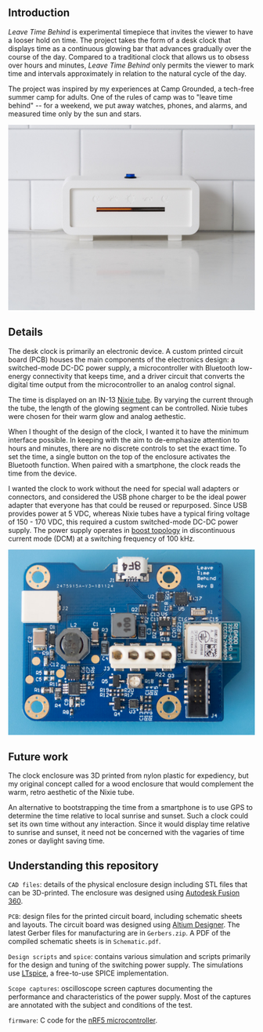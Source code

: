 ## Introduction

*Leave Time Behind* is experimental timepiece that invites the viewer to have a looser hold on time. The project takes the form of a desk clock that displays time as a continuous glowing bar that advances gradually over the course of the day. Compared to a traditional clock that allows us to obsess over hours and minutes, *Leave Time Behind* only permits the viewer to mark time and intervals approximately in relation to the natural cycle of the day.

The project was inspired by my experiences at Camp Grounded, a tech-free summer camp for adults. One of the rules of camp was to "leave time behind" -- for a weekend, we put away watches, phones, and alarms, and measured time only by the sun and stars.

![Picture of clock](media/P2230239.jpg)

## Details

The desk clock is primarily an electronic device. A custom printed circuit board (PCB) houses the main components of the electronics design: a switched-mode DC-DC power supply, a microcontroller with Bluetooth low-energy connectivity that keeps time, and a driver circuit that converts the digital time output from the microcontroller to an analog control signal.

The time is displayed on an IN-13 [Nixie tube](https://en.wikipedia.org/wiki/Nixie_tube). By varying the current through the tube, the length of the glowing segment can be controlled. Nixie tubes were chosen for their warm glow and analog aethestic.

When I thought of the design of the clock, I wanted it to have the minimum interface possible. In keeping with the aim to de-emphasize attention to hours and minutes, there are no discrete controls to set the exact time. To set the time, a single button on the top of the enclosure activates the Bluetooth function. When paired with a smartphone, the clock reads the time from the device.

I wanted the clock to work without the need for special wall adapters or connectors, and considered the USB phone charger to be the ideal power adapter that everyone has that could be reused or repurposed. Since USB provides power at 5 VDC, whereas Nixie tubes have a typical firing voltage of 150 - 170 VDC, this required a custom switched-mode DC-DC power supply. The power supply operates in [boost topology](https://en.wikipedia.org/wiki/Boost_converter) in discontinuous current mode (DCM) at a switching frequency of 100 kHz.

![Closeup of PCB](media/P5080027.jpg)

## Future work

The clock enclosure was 3D printed from nylon plastic for expediency, but my original concept called for a wood enclosure that would complement the warm, retro aesthetic of the Nixie tube.

An alternative to bootstrapping the time from a smartphone is to use GPS to determine the time relative to local sunrise and sunset. Such a clock could set its own time without any interaction. Since it would display time relative to sunrise and sunset, it need not be concerned with the vagaries of time zones or daylight saving time.

## Understanding this repository

`CAD files`: details of the physical enclosure design including STL files that can be 3D-printed. The enclosure was designed using [Autodesk Fusion 360](https://www.autodesk.com/products/fusion-360/overview).

`PCB`: design files for the printed circuit board, including schematic sheets and layouts. The circuit board was designed using [Altium Designer](https://www.altium.com/altium-designer/). The latest Gerber files for manufacturing are in `Gerbers.zip`. A PDF of the compiled schematic sheets is in `Schematic.pdf`.

`Design scripts` and `spice`: contains various simulation and scripts primarily for the design and tuning of the switching power supply. The simulations use [LTspice](https://www.linear.com/ltspice), a free-to-use SPICE implementation.

`Scope captures`: oscilloscope screen captures documenting the performance and characteristics of the power supply. Most of the captures are annotated with the subject and conditions of the test.

`firmware`: C code for the [nRF5 microcontroller](https://www.nordicsemi.com/).
